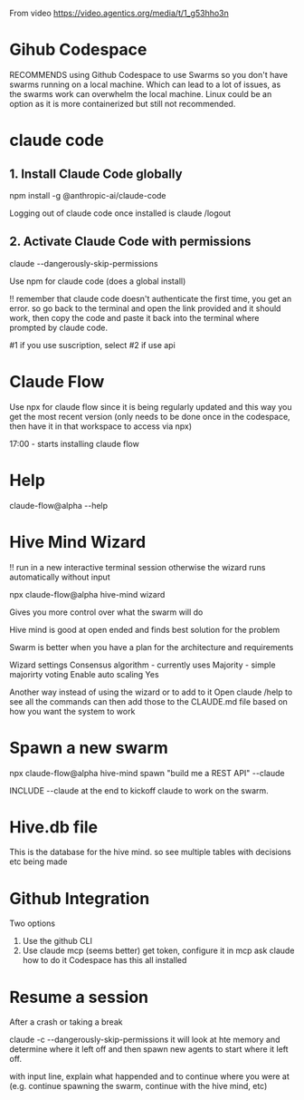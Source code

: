 From video
https://video.agentics.org/media/t/1_g53hho3n


# Gihub Codespace

RECOMMENDS using Github Codespace to use Swarms so you don't have swarms running on a local machine. Which can lead to a lot of issues, as the swarms work can overwhelm the local machine. Linux could be an option as it is more containerized but still not recommended. 

# claude code

## 1. Install Claude Code globally
npm install -g @anthropic-ai/claude-code

Logging out of claude code once installed is 
claude /logout

## 2. Activate Claude Code with permissions
claude --dangerously-skip-permissions

Use npm for claude code (does a global install)

!! remember that claude code doesn't authenticate the first time, you get an error. so go back to the terminal and open the link provided and it should work, then copy the code and paste it back into the terminal where prompted by claude code.

#1 if you use suscription, select #2 if use api

# Claude Flow
Use npx for claude flow since it is being regularly updated and this way you get the most recent version
(only needs to be done once in the codespace, then have it in that workspace to access via npx)




17:00 - starts installing claude flow

# Help
claude-flow@alpha --help

# Hive Mind Wizard

!! run in a new interactive terminal session otherwise the wizard runs automatically without input

npx claude-flow@alpha hive-mind wizard

Gives you more control over what the swarm will do

Hive mind is good at open ended and finds best solution for the problem

Swarm is better when you have a plan for the architecture and requirements

Wizard settings
Consensus algorithm - currently uses Majority - simple majorirty voting 
Enable auto scaling Yes

Another way instead of using the wizard or to add to it
Open claude /help to see all the commands
can then add those to the CLAUDE.md file based on how you want the system to work

# Spawn a new swarm

npx claude-flow@alpha hive-mind spawn "build me a REST API" --claude

INCLUDE --claude at the end to kickoff claude to work on the swarm.


# Hive.db file

This is the database for the hive mind. so see multiple tables with decisions etc being made


# Github Integration

Two options
1. Use the github CLI
2. Use claude mcp (seems better)
get token, configure it in mcp
ask claude how to do it
Codespace has this all installed

# Resume a session

After a crash or taking a break

claude -c --dangerously-skip-permissions
it will look at hte memory and determine where it left off and then spawn new agents to start where it left off.

with input line, explain what happended and to continue where you were at (e.g. continue spawning the swarm, continue with the hive mind, etc)


